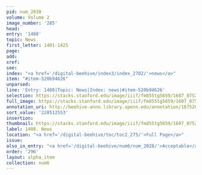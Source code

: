 ```yaml
---
pid: num_2030
volume: Volume 2
image_number: '285'
head:
entry: '1408'
topic: News
first_letter: 1401-1425
page:
add:
xref:
see:
index: "<a href='/digital-beehive/index3/index_2702/'>news</a>"
item: "#item-520b94626"
unparsed:
line: 'Entry: 1408|Topic: News|Index: news|#item-520b94626'
selection: https://stacks.stanford.edu/image/iiif/fm855tg5659/1607_0752/400,2553,2976,326/full/0/default.jpg
full_image: https://stacks.stanford.edu/image/iiif/fm855tg5659/1607_0752/full/full/0/default.jpg
annotation_uri: http://beehive-anno.library.upenn.edu/annotation/1675201821198
sort_value: '228512553'
insertion:
thumbnail: https://stacks.stanford.edu/image/iiif/fm855tg5659/1607_0752/400,2553,600,180/250,/0/default.jpg
label: 1408. News
location: "<a href='/digital-beehive/toc/toc2_275/'>Full Page</a>"
issue:
also_in_entry: "<a href='/digital-beehive/num6/num_2028/'>Acceptable</a>|<a href='/digital-beehive/num6/num_2029/'>entertainmt</a>"
order: '296'
layout: alpha_item
collection: num6
---
```


